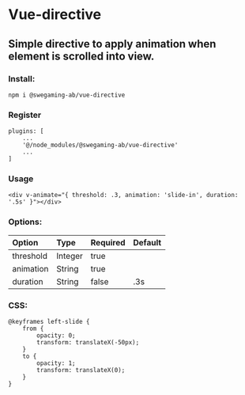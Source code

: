# Vue-directive
## Simple directive to apply animation when element is scrolled into view.


### Install:
```
npm i @swegaming-ab/vue-directive
```

### Register
```
plugins: [
    ...
    '@/node_modules/@swegaming-ab/vue-directive'
    ...
]
```

### Usage
```
<div v-animate="{ threshold: .3, animation: 'slide-in', duration: '.5s' }"></div>

```

### Options:
| Option       | Type     | Required   | Default    |
|:-------------|:---------|:-----------|:-----------|
| threshold    | Integer  | true       |            |
| animation    | String   | true       |            |
| duration     | String   | false      | .3s        |

### CSS:
```
@keyframes left-slide {
    from {
        opacity: 0;
        transform: translateX(-50px);
    }
    to {
        opacity: 1;
        transform: translateX(0);
    }
}
```
